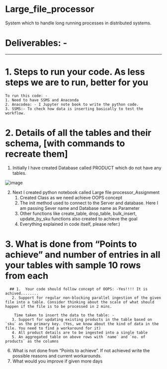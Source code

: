# Large_file_processor
System which to handle long running processes in distributed systems.

# Deliverables: -
----------------
# 1. Steps to run your code. As less steps we are to run, better for you 
    To run this code: -
    1. Need to have SSMS and Anaconda
    2. Anacodea: - I Jupyter note book to write the python code.
    3. SSMS:- To check how data is inserting basically to test the workflow.
    
    
# 2. Details of all the tables and their schema, [with commands to recreate them]
   
   1. Initially I have created Database called PRODUCT which do not have any tables.
   
   
   
   ![image](https://user-images.githubusercontent.com/31444645/114305778-3b742880-9af7-11eb-84d5-ba8a5c30cfc1.png)
   
   
   
   2. Next I created python notebook called Large file processor_Assignment  
       1. Created Class as we need achieve OOPS concept
       2. The init method used to connect to the Server and database. Here I am passing Sever name and Database name as Parameter
       3. Other functions like create_table, drop_table, bulk_insert, update_by_sku functions also created to achieve the goal
       4. Everything explained in code itself, please refer:)

   
# 3. What is done from “Points to achieve” and number of entries in all your tables with sample 10 rows from each
      ## 1.  Your code should follow concept of OOPS: -Yes!!!! It is achived........
       2. Support for regular non-blocking parallel ingestion of the given file into a table. Consider thinking about the scale of what should happen if the file is to be processed in 2 mins.

        Time taken to insert the data to the table: -
       3. Support for updating existing products in the table based on `sku` as the primary key. (Yes, we know about the kind of data in the file. You need to find a workaround for it)
       4. All product details are to be ingested into a single table
       5. An aggregated table on above rows with `name` and `no. of products` as the columns

6. What is not done from “Points to achieve”. If not achieved write the possible reasons and current workarounds.
7. What would you improve if given more days



